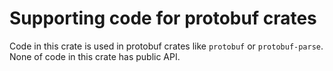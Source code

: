 <!-- cargo-sync-readme start -->

# Supporting code for protobuf crates

Code in this crate is used in protobuf crates like `protobuf` or `protobuf-parse`.
None of code in this crate has public API.

<!-- cargo-sync-readme end -->
